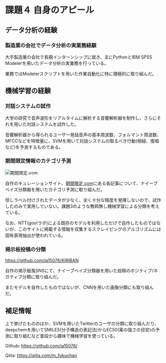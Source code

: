 # 課題４ 自身のアピール

## データ分析の経験

### 製造業の会社でデータ分析の実業務経験

大手製造業の会社で長期インターンシップに就き、主にPythonとIBM SPSS Modelerを用いたデータ分析の実業務を行っている。

業務ではModelerスクリプトを用いた作業自動化に特に積極的に取り組んだ。

## 機械学習の経験

### 対話システムの試作

大学の研究で音声波形をリアルタイムに解析する音響解析器を制作し、さらにそれを用いた対話システムを試作した。

音響解析器から得られるユーザー発話音声の基本周波数、フォルマント周波数、MFCCなどを特徴量に、SVMを用いて対話システムの取るべき行動(相槌、復唱など)を予測するものである。

### 期間限定情報のカテゴリ予測

![期間限定.com](https://user-images.githubusercontent.com/19220989/66256679-5c094700-e7cb-11e9-8a8a-fcc158b0121b.png)

自作のキュレーションサイト、[期間限定.com](https://kikangentei.herokuapp.com/)にある各記事について、ナイーブベイズ分類器を用いたカテゴリ予測に取り組んだ。

但しラベル付けされたデータが少なく、全く十分な精度を発揮しないので、試作したのみで実用していない。課題3のような教師無し機械学習による分類を考えている。

なお、NTT(goo!ラボ)による既存のモデルを利用しただけで自作したものではないが、このサイトに掲載する情報を収集するスクレイピングのアルゴリズムには固有表現抽出が使われている。

### 掲示板投稿の分類

https://github.com/ia15076/KIRIBAN

自作の掲示板風SNSにて、ナイーブベイズ分類器を用いた投稿のポジティブ/ネガティブ分類に取り組んだ。

またモデルを自作したものではないが、CNNを用いた画像分類にも取り組んだ。

## 補足情報

上で挙げたもののほか、SVMを用いたTwitterのユーザの分類に取り組んだり、deepchemを用いてSMILES(分子構造の表記法)からEC50(薬の強さの目安)の予測に取り組むなど普段から趣味で機械学習を使っている。

Github: https://github.com/ia15076/

Qiita: https://qiita.com/m_fukuchan
